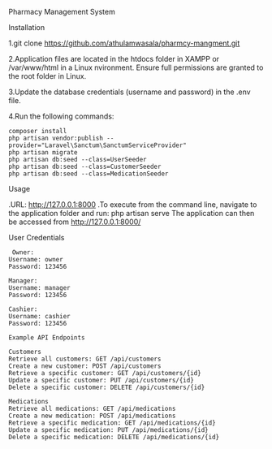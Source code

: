 Pharmacy Management System

Installation

1.git clone https://github.com/athulamwasala/pharmcy-mangment.git

2.Application files are located in the htdocs folder in XAMPP or /var/www/html in a Linux nvironment. Ensure full permissions are granted to the root folder in Linux.

3.Update the database credentials (username and password) in the .env file.

4.Run the following commands:

    composer install
    php artisan vendor:publish --provider="Laravel\Sanctum\SanctumServiceProvider"
    php artisan migrate
    php artisan db:seed --class=UserSeeder
    php artisan db:seed --class=CustomerSeeder
    php artisan db:seed --class=MedicationSeeder

Usage

.URL: http://127.0.0.1:8000
.To execute from the command line, navigate to the application  folder and run:
  php artisan serve
  The application can then be accessed from http://127.0.0.1:8000/
  
  User Credentials
  
     Owner:
    Username: owner
    Password: 123456
   
    Manager:
    Username: manager
    Password: 123456
   
    Cashier:
    Username: cashier
    Password: 123456

    Example API Endpoints

    Customers
    Retrieve all customers: GET /api/customers
    Create a new customer: POST /api/customers
    Retrieve a specific customer: GET /api/customers/{id}
    Update a specific customer: PUT /api/customers/{id}
    Delete a specific customer: DELETE /api/customers/{id}
    
    Medications
    Retrieve all medications: GET /api/medications
    Create a new medication: POST /api/medications
    Retrieve a specific medication: GET /api/medications/{id}
    Update a specific medication: PUT /api/medications/{id}
    Delete a specific medication: DELETE /api/medications/{id}
